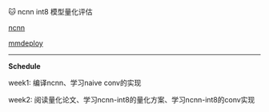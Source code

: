 🐱 ncnn int8 模型量化评估

[ncnn](https://github.com/Tencent/ncnn)

[mmdeploy](https://github.com/open-mmlab/mmdeploy) 

---

**Schedule**

week1: 编译ncnn、学习naive conv的实现

week2: 阅读量化论文、学习ncnn-int8的量化方案、学习ncnn-int8的conv实现
